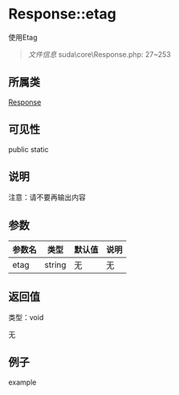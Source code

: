 # Response::etag

使用Etag

> *文件信息* suda\core\Response.php: 27~253

## 所属类 

[Response](../Response.md)

## 可见性

 public static

## 说明

注意：请不要再输出内容



## 参数


| 参数名 | 类型 | 默认值 | 说明 |
|--------|-----|-------|-------|
| etag |  string | 无 | 无 |



## 返回值

类型：void

无



## 例子

example